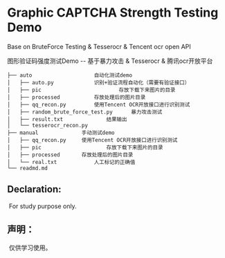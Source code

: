 # Graphic CAPTCHA Strength Testing Demo



Base on BruteForce Testing & Tesserocr  & Tencent ocr open API

图形验证码强度测试Demo -- 基于暴力攻击 & Tesserocr & 腾讯ocr开放平台



```
├── auto					自动化测试demo
│   ├── auto.py				识别+验证流程自动化（需要有验证接口）
│   ├── pic							存放下载下来图片的目录
│   ├── processed			存放处理后的图片目录
│   ├── qq_recon.py			使用Tencent OCR开放接口进行识别测试
│   ├── random_brute_force_test.py		暴力攻击测试
│   ├── result.txt				结果输出
│   └── tesserocr_recon.py
├── manual				手动测试demo
│   ├── qq_recon.py		使用Tencent OCR开放接口进行识别测试
│   ├── pic						存放下载下来图片的目录
│   ├── processed		存放处理后的图片目录
│   └── real.txt			人工标记的正确值
└── readmd.md
```



## Declaration:



​	For study purpose only.



## 声明：



​	仅供学习使用。




